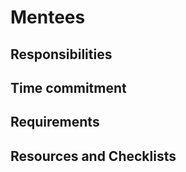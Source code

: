 # Mentees

## Responsibilities


## Time commitment


## Requirements


## Resources and Checklists
